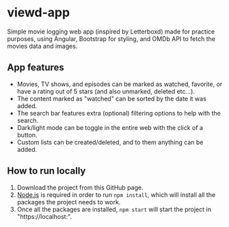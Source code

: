 # viewd-app
Simple movie logging web app (inspired by Letterboxd) made for practice purposes, using Angular, Bootstrap for styling, and OMDb API to fetch the movies data and images.

## App features
* Movies, TV shows, and episodes can be marked as watched, favorite, or have a rating out of 5 stars (and also unmarked, deleted etc...).
* The content marked as "watched" can be sorted by the date it was added.
* The search bar features extra (optional) filtering options to help with the search.
* Dark/light mode can be toggle in the entire web with the click of a button.
* Custom lists can be created/deleted, and to them anything can be added.

## How to run locally
1. Download the project from this GitHub page.
2. [Node.js](https://nodejs.org) is required in order to run ```npm install```, which will install all the packages the project needs to work.
3. Once all the packages are installed, ```npm start``` will start the project in "https://localhost:<some port number>".
